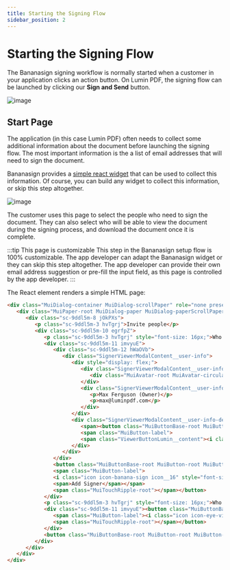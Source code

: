 ```yaml
---
title: Starting the Signing Flow
sidebar_position: 2
---
```


# Starting the Signing Flow

The Bananasign signing workflow is normally started when a customer in your application clicks an action button. On Lumin PDF, the signing flow can be launched by clicking our **Sign and Send** button.

![image](img/start-button.png)

## Start Page

The application (in this case Lumin PDF) often needs to collect some additional information about the document before launching the signing flow. The most important information is the a list of email addresses that will need to sign the document.


Bananasign provides a [simple react widget](https://github.com/luminpdf/bananasign-integration) that can be used to collect this information. Of course, you can build any widget to collect this information, or skip this step altogether.

![image](img/start-page.png)

The customer uses this page to select the people who need to sign the document. They can also select who will be able to view the document during the signing process, and download the document once it is complete.

:::tip This page is customizable
This step in the Bananasign setup flow is 100% customizable. The app developer can adapt the Bananasign widget or they can skip this step altogether. The app developer can provide their own email address suggestion or pre-fill the input field, as this page is controlled by the app developer.
:::


The React element renders a simple HTML page:

```html
<div class="MuiDialog-container MuiDialog-scrollPaper" role="none presentation" tabindex="-1" style="opacity: 1; transition: opacity 225ms cubic-bezier(0.4, 0, 0.2, 1) 0ms;">
   <div class="MuiPaper-root MuiDialog-paper MuiDialog-paperScrollPaper MuiDialog-paperWidthFalse MuiDialog-paperFullScreen MuiPaper-elevation24 MuiPaper-rounded" role="dialog">
      <div class="sc-9ddl5m-8 jOkPXs">
         <p class="sc-9ddl5m-3 hvTgrj">Invite people</p>
         <div class="sc-9ddl5m-10 egrfpZ">
            <p class="sc-9ddl5m-3 hvTgrj" style="font-size: 16px;">Who needs to Sign?<span style="color: red;"> *</span></p>
            <div class="sc-9ddl5m-11 imvyuE">
               <div class="sc-9ddl5m-12 hWaOVb">
                  <div class="SignerViewerModalContent__user-info">
                     <div style="display: flex;">
                        <div class="SignerViewerModalContent__user-info-avatar MaterialAvatar MaterialAvatar__border MaterialAvatar__border--circle">
                           <div class="MuiAvatar-root MuiAvatar-circular MaterialAvatar__container  MuiAvatar-colorDefault" style="background-color: var(--color-success-50); width: 32px; height: 32px; font-size: 14px;">MF</div>
                        </div>
                        <div class="SignerViewerModalContent__user-info-text">
                           <p>Max Ferguson (Owner)</p>
                           <p>max@luminpdf.com</p>
                        </div>
                     </div>
                     <div class="SignerViewerModalContent__user-info-delete-button-wrapper">
                        <span><button class="MuiButtonBase-root MuiButton-root MuiButton-text ViewerButtonMaterial ViewerButtonLumin square ViewerActionButton   inactive icon" tabindex="0" type="button" href="" data-element="" aria-label="none" id="">
                        <span class="MuiButton-label">
                        <span class="ViewerButtonLumin__content"><i class="icon icon-repeat  icon__20" style="font-size: 20px;"></i></span></span><span class="MuiTouchRipple-root"></span></button></span>
                     </div>
                  </div>
               </div>
               <button class="MuiButtonBase-root MuiButton-root MuiButton-text sc-9ddl5m-14 gLOlwJ" tabindex="0" type="button">
               <span class="MuiButton-label">
               <i class="icon icon-banana-sign icon__16" style="font-size: 16px;"></i>
               <span>Add Signer</span></span>
               <span class="MuiTouchRipple-root"></span></button>
            </div>
            <p class="sc-9ddl5m-3 hvTgrj" style="font-size: 16px;">Who needs to View?</p>
            <div class="sc-9ddl5m-11 imvyuE"><button class="MuiButtonBase-root MuiButton-root MuiButton-text sc-9ddl5m-14 gLOlwJ" tabindex="0" type="button">
               <span class="MuiButton-label"><i class="icon icon-eye-view icon__16" style="font-size: 16px;"></i><span>Add Viewer</span></span>
               <span class="MuiTouchRipple-root"></span></button>
            </div>
            <button class="MuiButtonBase-root MuiButton-root MuiButton-text sc-9ddl5m-15 kRSEBo" tabindex="0" type="button" data-lumin-btn-name="nextToAddDueDate" data-lumin-btn-purpose="Next to add due date step of Bananasign"><span class="MuiButton-label">Next</span><span class="MuiTouchRipple-root"></span></button>
         </div>
      </div>
   </div>
</div>
```
